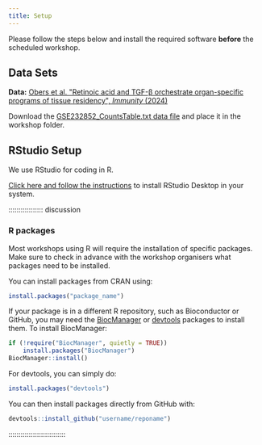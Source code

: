 ```yaml
---
title: Setup
---
```


Please follow the steps below and install the required software **before** the scheduled workshop.


## Data Sets

**Data:** [Obers et al. "Retinoic acid and TGF-β orchestrate organ-specific programs of tissue residency", *Immunity* (2024)](https://www.cell.com/immunity/abstract/S1074-7613(24)00459-X)

Download the [GSE232852_CountsTable.txt data file](episodes/data/GSE232852_CountsTable.txt) and place it in the workshop folder.

## RStudio Setup

We use RStudio for coding in R.

[Click here and follow the instructions](https://posit.co/download/rstudio-desktop/) to install RStudio Desktop in your system.

::::::::::::::::: discussion

### R packages

Most workshops using R will require the installation of specific packages. Make sure to check in advance with the workshop organisers what packages need to be installed. 

You can install packages from CRAN using:

```r
install.packages("package_name")
```

If your package is in a different R repository, such as Bioconductor or GitHub, you may need the [BiocManager](https://www.bioconductor.org/install/) or [devtools](https://devtools.r-lib.org/) packages to install them. To install BiocManager:

```r
if (!require("BiocManager", quietly = TRUE))
    install.packages("BiocManager")
BiocManager::install()
```

For devtools, you can simply do:

```r
install.packages("devtools")
```

You can then install packages directly from GitHub with:

```r
devtools::install_github("username/reponame")
```

::::::::::::::::::::::::::::


<!--
READ HERE FOR OS-SPECIFIC INSTRUCTIONS

Setup for different systems can be presented in dropdown menus via a `spoiler`
tag. They will join to this discussion block, so you can give a general overview
of the software used in this lesson here and fill out the individual operating
systems (and potentially add more, e.g. online setup) in the solutions blocks.
-->

<!--
:::::::::::::::: spoiler

### Windows

Use PuTTY

::::::::::::::::::::::::

:::::::::::::::: spoiler

### MacOS

Use Terminal.app

::::::::::::::::::::::::


:::::::::::::::: spoiler

### Linux

Use Terminal

::::::::::::::::::::::::
-->

